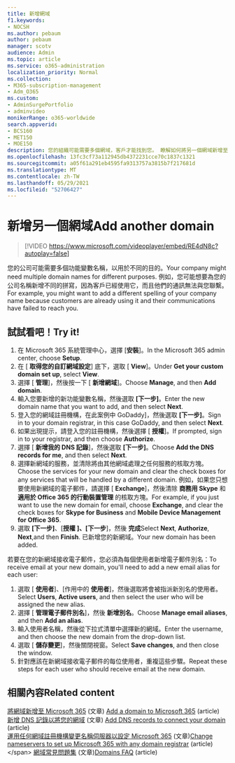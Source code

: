 ```yaml
---
title: 新增網域
f1.keywords:
- NOCSH
ms.author: pebaum
author: pebaum
manager: scotv
audience: Admin
ms.topic: article
ms.service: o365-administration
localization_priority: Normal
ms.collection:
- M365-subscription-management
- Adm_O365
ms.custom:
- AdminSurgePortfolio
- adminvideo
monikerRange: o365-worldwide
search.appverid:
- BCS160
- MET150
- MOE150
description: 您的組織可能需要多個網域，客戶才能找到您。 瞭解如何將另一個網域新增至您的訂閱。
ms.openlocfilehash: 13fc3cf73a112945db4372231cce70c1837c1321
ms.sourcegitcommit: a05f61a291eb4595fa9313757a3815b7f217681d
ms.translationtype: MT
ms.contentlocale: zh-TW
ms.lasthandoff: 05/29/2021
ms.locfileid: "52706427"
---
```

# <a name="add-another-domain"></a><span data-ttu-id="baf36-104">新增另一個網域</span><span class="sxs-lookup"><span data-stu-id="baf36-104">Add another domain</span></span>

> [!VIDEO https://www.microsoft.com/videoplayer/embed/RE4dN8c?autoplay=false]

<span data-ttu-id="baf36-105">您的公司可能需要多個功能變數名稱，以用於不同的目的。</span><span class="sxs-lookup"><span data-stu-id="baf36-105">Your company might need multiple domain names for different purposes.</span></span> <span data-ttu-id="baf36-106">例如，您可能想要為您的公司名稱新增不同的拼寫，因為客戶已經使用它，而且他們的通訊無法與您聯繫。</span><span class="sxs-lookup"><span data-stu-id="baf36-106">For example, you might want to add a different spelling of your company name because customers are already using it and their communications have failed to reach you.</span></span>

## <a name="try-it"></a><span data-ttu-id="baf36-107">試試看吧！</span><span class="sxs-lookup"><span data-stu-id="baf36-107">Try it!</span></span>

1. <span data-ttu-id="baf36-108">在 Microsoft 365 系統管理中心，選擇 [**安裝**]。</span><span class="sxs-lookup"><span data-stu-id="baf36-108">In the Microsoft 365 admin center, choose **Setup**.</span></span>
1. <span data-ttu-id="baf36-109">在 [ **取得您的自訂網域設定**] 底下，選取 [ **View**]。</span><span class="sxs-lookup"><span data-stu-id="baf36-109">Under **Get your custom domain set up**, select **View**.</span></span>
1. <span data-ttu-id="baf36-110">選擇 [ **管理**]，然後按一下 [ **新增網域**]。</span><span class="sxs-lookup"><span data-stu-id="baf36-110">Choose **Manage**, and then **Add domain**.</span></span>
1. <span data-ttu-id="baf36-111">輸入您要新增的新功能變數名稱，然後選取 **[下一步]**。</span><span class="sxs-lookup"><span data-stu-id="baf36-111">Enter the new domain name that you want to add, and then select **Next**.</span></span>
1. <span data-ttu-id="baf36-112">登入您的網域註冊機構，在此案例中 GoDaddy]，然後選取 **[下一步]**。</span><span class="sxs-lookup"><span data-stu-id="baf36-112">Sign in to your domain registrar, in this case GoDaddy, and then select **Next**.</span></span>
1. <span data-ttu-id="baf36-113">如果出現提示，請登入您的註冊機構，然後選擇 [ **授權**]。</span><span class="sxs-lookup"><span data-stu-id="baf36-113">If prompted, sign in to your registrar, and then choose **Authorize**.</span></span>
1. <span data-ttu-id="baf36-114">選擇 [ **新增我的 DNS 記錄**]，然後選取 **[下一步]**。</span><span class="sxs-lookup"><span data-stu-id="baf36-114">Choose **Add the DNS records for me**, and then select **Next**.</span></span>
1. <span data-ttu-id="baf36-115">選擇新網域的服務，並清除將由其他網域處理之任何服務的核取方塊。</span><span class="sxs-lookup"><span data-stu-id="baf36-115">Choose the services for your new domain and clear the check boxes for any services that will be handled by a different domain.</span></span> <span data-ttu-id="baf36-116">例如，如果您只想要使用新網域的電子郵件，請選擇 [ **Exchange**]，然後清除 **商務用 Skype** 和 **適用於 Office 365 的行動裝置管理** 的核取方塊。</span><span class="sxs-lookup"><span data-stu-id="baf36-116">For example, if you just want to use the new domain for email, choose **Exchange**, and clear the check boxes for **Skype for Business** and **Mobile Device Management for Office 365**.</span></span>
1. <span data-ttu-id="baf36-117">選取 **[下一步]**、[**授權** **]、[下一步**]，然後 **完成**</span><span class="sxs-lookup"><span data-stu-id="baf36-117">Select **Next**, **Authorize**, **Next**,and then **Finish**.</span></span> <span data-ttu-id="baf36-118">已新增您的新網域。</span><span class="sxs-lookup"><span data-stu-id="baf36-118">Your new domain has been added.</span></span>

<span data-ttu-id="baf36-119">若要在您的新網域接收電子郵件，您必須為每個使用者新增電子郵件別名：</span><span class="sxs-lookup"><span data-stu-id="baf36-119">To receive email at your new domain, you'll need to add a new email alias for each user:</span></span>

1. <span data-ttu-id="baf36-120">選取 [ **使用者**]、[作用中的 **使用者**]，然後選取將會被指派新別名的使用者。</span><span class="sxs-lookup"><span data-stu-id="baf36-120">Select **Users**, **Active users**, and then select the user who will be assigned the new alias.</span></span>
1. <span data-ttu-id="baf36-121">選擇 [ **管理電子郵件別名**]，然後 **新增別名**。</span><span class="sxs-lookup"><span data-stu-id="baf36-121">Choose **Manage email aliases**, and then **Add an alias**.</span></span>
1. <span data-ttu-id="baf36-122">輸入使用者名稱，然後從下拉式清單中選擇新的網域。</span><span class="sxs-lookup"><span data-stu-id="baf36-122">Enter the username, and then choose the new domain from the drop-down list.</span></span>
1. <span data-ttu-id="baf36-123">選取 [ **儲存變更**]，然後關閉視窗。</span><span class="sxs-lookup"><span data-stu-id="baf36-123">Select **Save changes**, and then close the window.</span></span>
1. <span data-ttu-id="baf36-124">針對應該在新網域接收電子郵件的每位使用者，重複這些步驟。</span><span class="sxs-lookup"><span data-stu-id="baf36-124">Repeat these steps for each user who should receive email at the new domain.</span></span>

## <a name="related-content"></a><span data-ttu-id="baf36-125">相關內容</span><span class="sxs-lookup"><span data-stu-id="baf36-125">Related content</span></span>

<span data-ttu-id="baf36-126">[將網域新增至 Microsoft 365](../admin/setup/add-domain.md) (文章) </span><span class="sxs-lookup"><span data-stu-id="baf36-126">[Add a domain to Microsoft 365](../admin/setup/add-domain.md) (article)</span></span>\
<span data-ttu-id="baf36-127">[新增 DNS 記錄以將您的網域](../admin/get-help-with-domains/create-dns-records-at-any-dns-hosting-provider.md) (文章) </span><span class="sxs-lookup"><span data-stu-id="baf36-127">[Add DNS records to connect your domain](../admin/get-help-with-domains/create-dns-records-at-any-dns-hosting-provider.md) (article)</span></span>\
<span data-ttu-id="baf36-128">[運用任何網域註冊機構變更名稱伺服器以設定 Microsoft 365](../admin/get-help-with-domains/change-nameservers-at-any-domain-registrar.md) (文章)</span><span class="sxs-lookup"><span data-stu-id="baf36-128">[Change nameservers to set up Microsoft 365 with any domain registrar](../admin/get-help-with-domains/change-nameservers-at-any-domain-registrar.md) (article)\</span></span>
<span data-ttu-id="baf36-129">[網域常見問題集](../admin/setup/domains-faq.yml) (文章)</span><span class="sxs-lookup"><span data-stu-id="baf36-129">[Domains FAQ](../admin/setup/domains-faq.yml) (article)</span></span>